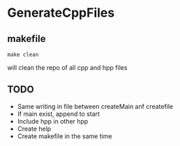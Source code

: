 GenerateCppFiles
==================

makefile
---------

    make clean
will clean the repo of all cpp and hpp files

TODO
---------
- Same writing in file between createMain anf createfile
- If main exist, append to start
- Include hpp in other hpp
- Create help
- Create makefile in the same time